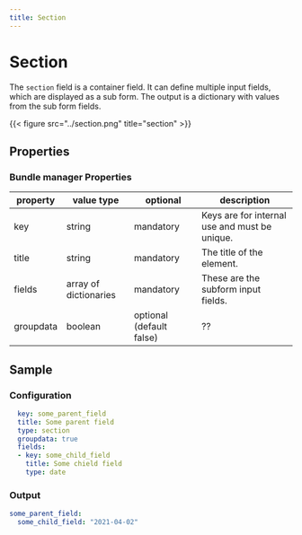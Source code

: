 ```yaml
---
title: Section
---
```


# Section

The `section` field is a container field. It can define multiple input fields,
which are displayed as a sub form. The output is a dictionary with values from
the sub form fields.

{{< figure src="../section.png" title="section" >}}

## Properties

### Bundle manager Properties

| property  | value type            | optional                 | description                                   |
|-----------|-----------------------|--------------------------|-----------------------------------------------|
| key       | string                | mandatory                | Keys are for internal use and must be unique. |
| title     | string                | mandatory                | The title of the element.                     |
| fields    | array of dictionaries | mandatory                | These are the subform input fields.           |
| groupdata | boolean               | optional (default false) | ??                                            |

## Sample

### Configuration

```yaml
  key: some_parent_field
  title: Some parent field
  type: section
  groupdata: true
  fields:
  - key: some_child_field
    title: Some chield field
    type: date
```

### Output

```yaml
some_parent_field:
  some_child_field: "2021-04-02"
```
